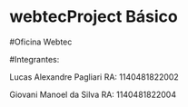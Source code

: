 # webtecProject Básico 
 
#Oficina Webtec

#Integrantes:

Lucas Alexandre Pagliari RA: 1140481822002

Giovani Manoel da Silva RA:  1140481822004
